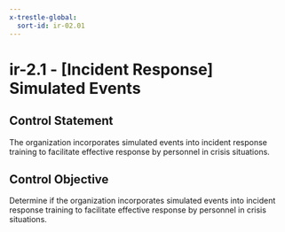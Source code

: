 ```yaml
---
x-trestle-global:
  sort-id: ir-02.01
---
```


# ir-2.1 - \[Incident Response\] Simulated Events

## Control Statement

The organization incorporates simulated events into incident response training to facilitate effective response by personnel in crisis situations.

## Control Objective

Determine if the organization incorporates simulated events into incident response training to facilitate effective response by personnel in crisis situations.
